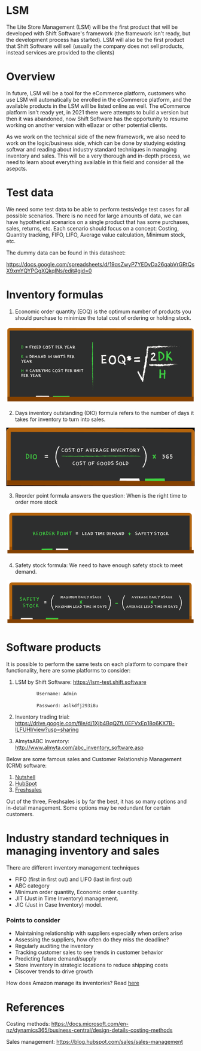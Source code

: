 LSM
=============
The Lite Store Management (LSM) will be the first product that will be developed with Shift Software's framework (the framework isn't ready, but the development process has started). LSM will also be the first product that Shift Software will sell (usually the company does not sell products, instead services are provided to the clients)

# Overview

In future, LSM will be a tool for the eCommerce platform, customers who use LSM will automatically be enrolled in the eCommerce platform, and the available products in the LSM will be listed online as well. The eCommerce platform isn't ready yet, in 2021 there were attempts to build a version but then it was abandoned, now Shift Software has the opportunity to resume working on another version with eBazar or other potential clients.

As we work on the technical side of the new framework, we also need to work on the logic/business side, which can be done by studying existing softwar and reading about industry standard techniques in managing inventory and sales. This will be a very thorough and in-depth process, we need to learn about everything available in this field and consider all the asepcts.

# Test data

We need some test data to be able to perform tests/edge test cases for all possible scenarios. There is no need for large amounts of data, we can have hypothetical scenarios on a single product that has some purchases, sales, returns, etc. Each scenario should focus on a concept: Costing, Quantity tracking, FIFO, LIFO, Average value calculation, Minimum stock, etc.  

The dummy data can be found in this datasheet: 

https://docs.google.com/spreadsheets/d/19qsZwyP7YEDvDa26qabVrGRtQsX9xmYQYPGgXQkqINs/edit#gid=0


# Inventory formulas 
1. Economic order quantity (EOQ) is the optimum number of products you should purchase to minimize the total cost of ordering or holding stock. 

![alt text](https://github.com/Shift-Software/Cyber/blob/main/1.png)

2. Days inventory outstanding (DIO) formula refers to the number of days it takes for inventory to turn into sales.   

![alt text](https://github.com/Shift-Software/Cyber/blob/main/2.png)


3. Reorder point formula answers the question: When is the right time to order more stock

![alt text](https://github.com/Shift-Software/Cyber/blob/main/3.png)

4. Safety stock formula: We need to have enough safety stock to meet demand.

![alt text](https://github.com/Shift-Software/Cyber/blob/main/4.png)





# Software products

It is possible to perform the same tests on each platform to compare their functionality, here are some platforms to consider:

1. LSM by Shift Software: https://lsm-test.shift.software

               Username: Admin

               Password: aslkdfj293i8u

2. Inventory trading trial: https://drive.google.com/file/d/1Xjb4BqQZfL0EFVxEp18o6KX7B-ILFUHl/view?usp=sharing

3. AlmytaABC Inventory: http://www.almyta.com/abc_inventory_software.asp

Below are some famous sales and Customer Relationship Management (CRM) software:

1. [Nutshell](https://www.nutshell.com)
2. [HubSpot](https://www.hubspot.com/)
3. [Freshsales](https://www.freshworks.com/crm/lp/crm-customer-management/1/)

Out of the three, Freshsales is by far the best, it has so many options and in-detail management. Some options may be redundant for certain customers. 

# Industry standard techniques in managing inventory and sales
There are different inventory management techniques
- FIFO (first in first out) and LIFO (last in first out)
- ABC category
- Minimum order quantity, Economic order quantity.
- JIT (Just in Time Inventory) management.
- JIC (Just in Case Inventory) model.

### Points to consider
- Maintaining relationship with suppliers especially when orders arise
- Assessing the suppliers, how often do they miss the deadline? 
- Regularly auditing the inventory
- Tracking customer sales to see trends in customer behavior
- Predicting future demand/supply
- Store inventory in strategic locations to reduce shipping costs
- Discover trends to drive growth

How does Amazon manage its inventories? Read [here](https://github.com/Shift-Software/Cyber/blob/main/docs/Amazon.md)

# References

Costing methods:
https://docs.microsoft.com/en-nz/dynamics365/business-central/design-details-costing-methods

Sales management:
https://blog.hubspot.com/sales/sales-management
